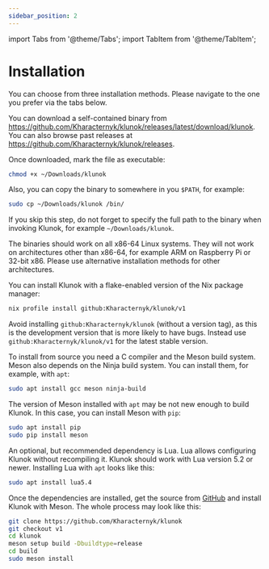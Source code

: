 ```yaml
---
sidebar_position: 2
---
```


import Tabs from '@theme/Tabs';
import TabItem from '@theme/TabItem';

# Installation

You can choose from three installation methods.
Please navigate to the one you prefer via the tabs below.

<Tabs queryString="method">
  <TabItem value="binary" label="Static binary">

You can download a self-contained binary from
<https://github.com/Kharacternyk/klunok/releases/latest/download/klunok>.
You can also browse past releases at
<https://github.com/Kharacternyk/klunok/releases>.

Once downloaded, mark the file as executable:

```bash
chmod +x ~/Downloads/klunok
```

Also, you can copy the binary to somewhere in you `$PATH`, for example:

```bash
sudo cp ~/Downloads/klunok /bin/
```

If you skip this step,
do not forget to specify the full path to the binary when invoking Klunok, for example
`~/Downloads/klunok`.

The binaries should work on all x86-64 Linux systems.
They will not work on architectures other than x86-64,
for example ARM on Raspberry Pi or 32-bit x86.
Please use alternative installation methods for other architectures.

  </TabItem>

  <TabItem value="nix" label="Nix flake">

You can install Klunok with a flake-enabled version of the Nix package manager:

```bash
nix profile install github:Kharacternyk/klunok/v1
```

Avoid installing `github:Kharacternyk/klunok` (without a version tag),
as this is the development version that is more likely to have bugs.
Instead use `github:Kharacternyk/klunok/v1` for the latest stable version.

  </TabItem>
  <TabItem value="source" label="From source">

To install from source you need a C compiler and the Meson build system.
Meson also depends on the Ninja build system.
You can install them, for example, with `apt`:

```bash
sudo apt install gcc meson ninja-build
```

The version of Meson installed with `apt` may be not new enough to build Klunok.
In this case, you can install Meson with `pip`:

```bash
sudo apt install pip
sudo pip install meson
```

An optional, but recommended dependency is Lua.
Lua allows configuring Klunok without recompiling it.
Klunok should work with Lua version 5.2 or newer.
Installing Lua with `apt` looks like this:

```bash
sudo apt install lua5.4
```

Once the dependencies are installed, get the source from
[GitHub](https://github.com/Kharacternyk/klunok) and install Klunok with Meson.
The whole process may look like this:

```bash
git clone https://github.com/Kharacternyk/klunok
git checkout v1
cd klunok
meson setup build -Dbuildtype=release
cd build
sudo meson install
```

  </TabItem>
</Tabs>
